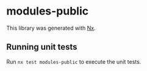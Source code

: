 # modules-public

This library was generated with [Nx](https://nx.dev).

## Running unit tests

Run `nx test modules-public` to execute the unit tests.
